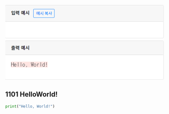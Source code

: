 ![](./img/image-20200428193645487.png)

## 1101  HelloWorld!

```python
print("Hello, World!")
```

